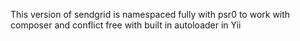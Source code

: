This version of sendgrid is namespaced fully with psr0 to work with composer and conflict free with built in autoloader in Yii
